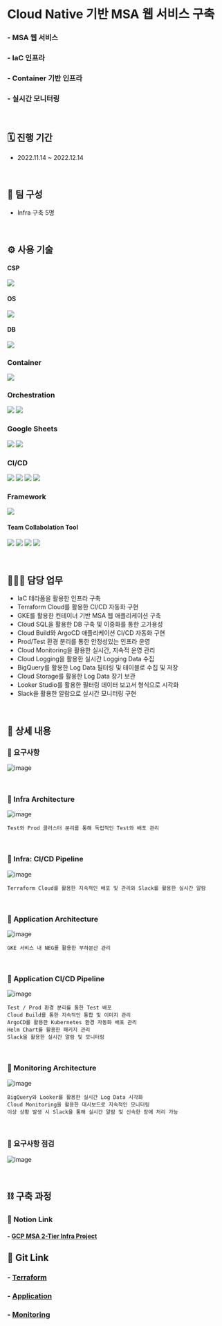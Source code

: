 # Cloud Native 기반 MSA 웹 서비스 구축
### - MSA 웹 서비스
### - IaC 인프라
### - Container 기반 인프라
### - 실시간 모니터링

</br>

## 🗓️ 진행 기간
- 2022.11.14 ~ 2022.12.14

</br>

## 👥 팀 구성
- Infra 구축 5명

</br>

## ⚙️ 사용 기술
#### CSP
<img src="https://img.shields.io/badge/Google GCP-4285F4?style=for-the-badge&logo=Google Cloud&logoColor=white"> <!--gcp-->

#### OS
<img src="https://img.shields.io/badge/Google Container_Optimzed OS-4285F4?style=for-the-badge&logo=Google Cloud&logoColor=white"> <!--gcp-->

#### DB
<img src="https://img.shields.io/badge/mysql 5.7-4479A1?style=for-the-badge&logo=mysql&logoColor=white">  <!--mysql-->

### Container
<img src="https://img.shields.io/badge/Docker-2496ED?style=for-the-badge&logo=Docker&logoColor=white">  <!--Docker-->

### Orchestration
<img src="https://img.shields.io/badge/Kubernetes-326CE5?style=for-the-badge&logo=Kubernetes&logoColor=white">  <!--k8s-->
<img src="https://img.shields.io/badge/GCP GKE-4285F4?style=for-the-badge&logo=Google Cloud&logoColor=white"> <!--gcp gke-->

### Google Sheets
<img src="https://img.shields.io/badge/Google Sheets-34A853?style=for-the-badge&logo=Google Sheets&logoColor=white"> <!--gcp-->
<img src="https://img.shields.io/badge/Looker Studio-276DC3?style=for-the-badge&logo=Looker&logoColor=white"> <!--Looker-->

### CI/CD
<img src="https://img.shields.io/badge/Jenkins-D24939?style=for-the-badge&logo=Jenkins&logoColor=white">  <!--jenkins-->
<img src="https://img.shields.io/badge/ArgoCD-EF7B4D?style=for-the-badge&logo=Argo&logoColor=white">  <!--argocd-->
<img src="https://img.shields.io/badge/GCP Cloud Build-4285F4?style=for-the-badge&logo=Google Cloud&logoColor=white"> <!--gcp-->
<img src="https://img.shields.io/badge/Terraform Cloud-7B42BC?style=for-the-badge&logo=Terraform&logoColor=white">  <!--terraform cloud-->

### Framework
<img src="https://img.shields.io/badge/Spring-6DB33F?style=for-the-badge&logo=Spring&logoColor=white">  <!--spring-->

#### Team Collabolation Tool
<img src="https://img.shields.io/badge/Notion-000000?style=for-the-badge&logo=Notion&logoColor=white"> <!--Notion-->
<img src="https://img.shields.io/badge/Drawio-000000?style=for-the-badge&logo=Drawio&logoColor=white"> <!--Draw.io-->
<img src="https://img.shields.io/badge/Git-F05032?style=for-the-badge&logo=Git&logoColor=white"> <!--Git-->
<img src="https://img.shields.io/badge/Github-181717?style=for-the-badge&logo=Github&logoColor=white"> <!--Github-->

</br>

## 🙋🏻‍♂️ 담당 업무
- IaC 테라폼을 활용한 인프라 구축
- Terraform Cloud를 활용한 CI/CD 자동화 구현
- GKE를 활용한 컨테이너 기반 MSA 웹 애플리케이션 구축
- Cloud SQL을 활용한 DB 구축 및 이중화를 통한 고가용성
- Cloud Build와 ArgoCD 애플리케이션 CI/CD 자동화 구현
- Prod/Test 환경 분리를 통한 안정성있는 인프라 운영
- Cloud Monitoring을 활용한 실시간, 지속적 운영 관리
- Cloud Logging을 활용한 실시간 Logging Data 수집
- BigQuery를 활용한 Log Data 필터링 및 테이블로 수집 및 저장
- Cloud Storage를 활용한 Log Data 장기 보관
- Looker Studio를 활용한 필터링 데이터 보고서 형식으로 시각화
- Slack을 활용한 알람으로 실시간 모니터링 구현

</br>

## 📝 상세 내용 
### 📌 요구사항
![image](https://user-images.githubusercontent.com/117608997/215614932-1878e660-6ed9-4a0c-977d-2901db4d69db.png)

</br>

### 📌 Infra Architecture
![image](https://user-images.githubusercontent.com/117608997/215613643-a70f292a-709f-4921-8c56-fd79fa123bcb.png)
```
Test와 Prod 클러스터 분리를 통해 독립적인 Test와 배포 관리
```

</br>

### 📌 Infra: CI/CD Pipeline
![image](https://user-images.githubusercontent.com/117608997/215613710-4a9fc5eb-f6f1-4798-8dcc-1abe2329eb7e.png)
```
Terraform Cloud를 활용한 지속적인 배포 및 관리와 Slack를 활용한 실시간 알람
```

</br>

### 📌 Application Architecture
![image](https://user-images.githubusercontent.com/117608997/215613800-392e892b-6460-41c0-9152-9e98d7ced08d.png)
```
GKE 서비스 내 NEG를 활용한 부하분산 관리
```

</br>

### 📌 Application CI/CD Pipeline
![image](https://user-images.githubusercontent.com/117608997/215613946-cdbd189d-b6bb-4744-b58b-9bd3092d3087.png)
```
Test / Prod 환경 분리를 통한 Test 배포 
Cloud Build를 통한 지속적인 통합 및 이미지 관리
ArgoCD를 활용한 Kubernetes 환경 자동화 배포 관리
Helm Chart를 활용한 패키지 관리
Slack을 활용한 실시간 알람 및 모니터링
```

</br>

### 📌 Monitoring Architecture
![image](https://user-images.githubusercontent.com/117608997/215615830-834c28c6-3a3d-4647-9089-542c1311a417.png)
```
BigQuery와 Looker를 활용한 실시간 Log Data 시각화
Cloud Monitoring을 활용한 대시보드로 지속적인 모니터링
이상 상황 발생 시 Slack을 통해 실시간 알람 및 신속한 장애 처리 가능
```

</br>

### 📌 요구사항 점검
![image](https://user-images.githubusercontent.com/117608997/215615904-ad6cbd7f-4a3e-40d8-9aed-4bd1cf5ee736.png)

</br>

## ⛓️ 구축 과정
### 🔗 Notion Link
#### - [GCP MSA 2-Tier Infra Project](https://glen-party-257.notion.site/GCP-MSA-2-Tier-Project-7e1542b3b8e44bd0b3583f87f86802af)

## 🔗 Git Link
### - [Terraform](https://github.com/signaturejinn/GCPZG_Cloud_Native_MSA/tree/main/Terraform)
### - [Application](https://github.com/signaturejinn/GCPZG_Cloud_Native_MSA/tree/main/Application)
### - [Monitoring](https://github.com/signaturejinn/GCPZG_Cloud_Native_MSA/blob/main/Monitoring/README.md)

</br>
